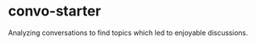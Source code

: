 convo-starter
=============

Analyzing conversations to find topics which led to enjoyable discussions.
